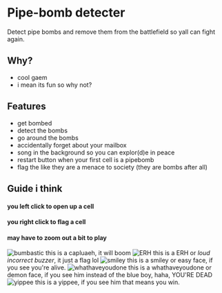 
# Pipe-bomb detecter

Detect pipe bombs and remove them from the battlefield so yall can fight again.


## Why?

- cool gaem
- i mean its fun so why not?
## Features

- get bombed
- detect the bombs
- go around the bombs
- accidentally forget about your mailbox
- song in the background so you can explor(d)e in peace
- restart button when your first cell is a pipebomb
- flag the like they are a menace to society (they are bombs after all)
## Guide i think

#### you left click to open up a cell
#### you right click to flag a cell
#### may have to zoom out a bit to play

![bumbastic](https://github.com/sorbTheGoobert/pipe-bomb-detecter/blob/main/assets/capluaeh.png?raw=true)
this is a capluaeh, it will boom
![ERH](https://github.com/sorbTheGoobert/pipe-bomb-detecter/blob/main/assets/ERH.png?raw=true)
this is a ERH or *loud incorrect buzzer*, it just a flag lol
![smiley](https://github.com/sorbTheGoobert/pipe-bomb-detecter/blob/main/assets/smiley.jpeg?raw=true)
this is a smiley or easy face, if you see you're alive.
![whathaveyoudone](https://github.com/sorbTheGoobert/pipe-bomb-detecter/blob/main/assets/whathaveyoudone.jpg?raw=true)
this is a whathaveyoudone or demon face, if you see him instead of the blue boy, haha, YOU'RE DEAD
![yippee](https://github.com/sorbTheGoobert/pipe-bomb-detecter/blob/main/assets/yippee.jpg?raw=true)
this is a yippee, if you see him that means you win.
